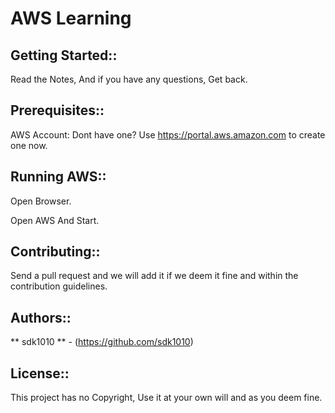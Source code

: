 # AWS Learning

## Getting Started::

Read the Notes, And if you have any questions, Get back.

## Prerequisites::

AWS Account: Dont have one? Use https://portal.aws.amazon.com to create one now.

## Running AWS::

Open Browser.

Open AWS And Start.

## Contributing::

Send a pull request and we will add it if we deem it fine and within the contribution guidelines.

## Authors::

** sdk1010 ** - (https://github.com/sdk1010)

## License::

This project has no Copyright, Use it at your own will and as you deem fine.
